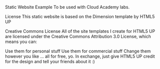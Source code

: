 Static Website Example
To be used with Cloud Academy labs.

License
This static website is based on the Dimension template by HTML5 UP

Creative Commons License All of the site templates I create for HTML5 UP are licensed under the Creative Commons Attribution 3.0 License, which means you can:

Use them for personal stuff
Use them for commercial stuff
Change them however you like
... all for free, yo. In exchange, just give HTML5 UP credit for the design and tell your friends about it :)
